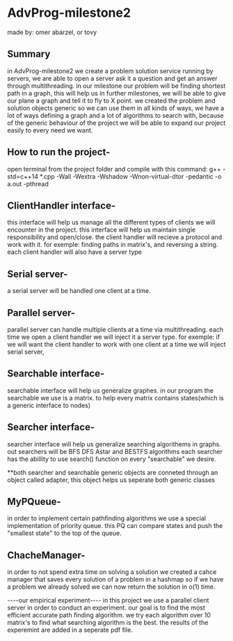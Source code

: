 # AdvProg-milestone2
made by: omer abarzel, or tovy

## Summary

in AdvProg-milestone2 we create a problem solution service running by servers,
we are able to open a server ask it a question and get an answer through multithreading.
in our milestone our problem will be finding shortest path in a graph, this will help us in further milestones,
we will be able to give our plane a graph and tell it to fly to X point.
we created the problem and solution objects generic so we can use them in all kinds of ways,
we have a lot of ways defining a graph and a lot of algorithms to search with, because of the generic behaviour of the project we
will be able to expand our project easily to every need we want.

## How to run the project-

open terminal from the project folder and compile with this command:
g++ -std=c++14 *.cpp -Wall -Wextra -Wshadow -Wnon-virtual-dtor -pedantic -o a.out -pthread


## ClientHandler interface-

this interface will help us manage all the different types of clients we will encounter
in the project. this interface will help us maintain single responsibility and open/close.
the client handler will recieve a protocol and work with it.
for exemple: finding paths in matrix's, and reversing a string.
each client handler will also have a server type

## Serial server-
a serial server will be handled one client at a time.

## Parallel server-
parallel server can handle multiple clients at a time via multithreading.
each time we open a client handler we will inject it a server type.
for exemple: if we will want the client handler to work with one client at a time we will inject 
serial server,

## Searchable interface-

searchable interface will help us generalize graphes.
in our program the searchable we use is a matrix.
to help every matrix contains states(which is a generic interface to nodes)

## Searcher interface-

searcher interface will help us generalize searching algorithems in graphs.
out searchers will be BFS DFS Astar and BESTFS algorithms 
each searcher has the abillity to use search() function on every "searchable" we desire.

**both searcher and searchable generic objects are conneted through an object called adapter,
this object helps us seperate both generic classes


## MyPQueue-

in order to implement certain pathfinding algorithms we use a special implementation of priority queue.
this PQ can compare states and push the "smallest state" to the top of the queue.

## ChacheManager-

in order to not spend extra time on solving a solution we created a cahce manager that saves every solution of a problem in a hashmap
so if we have a problem we already solved we can now return the solution in o(1) time.

----our empirical experiment----
in this project we use a parallel client server in order to conduct an experiment.
our goal is to find the most efficient accurate path finding algorithm.
we try each algorithm over 10 matrix's to find what searching algorithm is the best.
the results of the experemint are added in a seperate pdf file.

